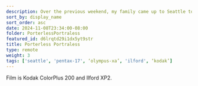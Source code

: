 ```yaml
---
description: Over the previous weekend, my family came up to Seattle to see Porter Robinson during his SMILE! album tour. It was a great show, and great to spend time with family! These photos have nothing to do with that concert or experience, except for the fact that I got them in the same development bunch of film. 
sort_by: display_name
sort_order: asc
date: 2024-11-08T23:34:00-08:00
folder: PorterlessPortraless
featured_id: d6lrqtd29i1dx5yt9str
title: Porterless Portraless
type: remote
weight: 3
tags: ['seattle', 'pentax-17', ‘olympus-xa’, 'ilford', ‘kodak’]
---
```


Film is Kodak ColorPlus 200 and Ilford XP2. 